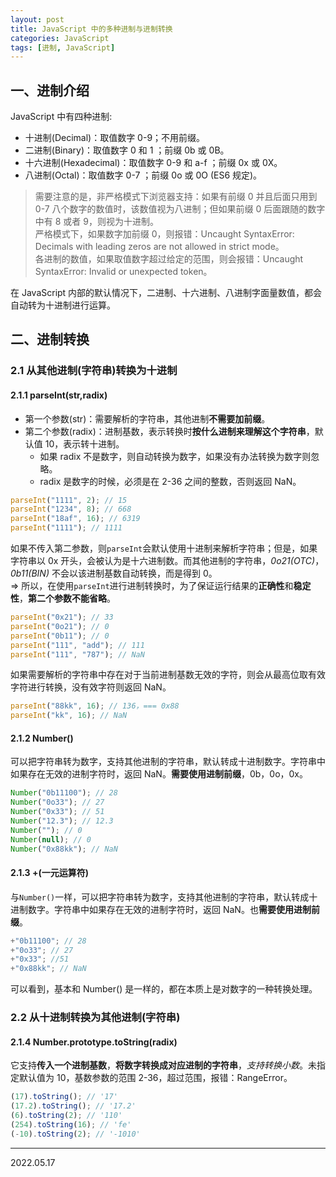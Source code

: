 ```yaml
---
layout: post
title: JavaScript 中的多种进制与进制转换
categories: JavaScript
tags: [进制, JavaScript]
---
```


## 一、进制介绍

JavaScript 中有四种进制:

- 十进制(Decimal)：取值数字 0-9；不用前缀。
- 二进制(Binary)：取值数字 0 和 1 ；前缀 0b 或 0B。
- 十六进制(Hexadecimal)：取值数字 0-9 和 a-f ；前缀 0x 或 0X。
- 八进制(Octal)：取值数字 0-7 ；前缀 0o 或 0O (ES6 规定)。

> 需要注意的是，非严格模式下浏览器支持：如果有前缀 0 并且后面只用到 0-7 八个数字的数值时，该数值视为八进制；但如果前缀 0 后面跟随的数字中有 8 或者 9，则视为十进制。  
> 严格模式下，如果数字加前缀 0，则报错：Uncaught SyntaxError: Decimals with leading zeros are not allowed in strict mode。  
> 各进制的数值，如果取值数字超过给定的范围，则会报错：Uncaught SyntaxError: Invalid or unexpected token。

在 JavaScript 内部的默认情况下，二进制、十六进制、八进制字面量数值，都会自动转为十进制进行运算。

## 二、进制转换

### 2.1 从其他进制(字符串)转换为十进制

#### 2.1.1 parseInt(str,radix)

- 第一个参数(str)：需要解析的字符串，其他进制**不需要加前缀**。
- 第二个参数(radix)：进制基数，表示转换时**按什么进制来理解这个字符串**，默认值 10，表示转十进制。
  - 如果 radix 不是数字，则自动转换为数字，如果没有办法转换为数字则忽略。
  - radix 是数字的时候，必须是在 2-36 之间的整数，否则返回 NaN。

```javascript
parseInt("1111", 2); // 15
parseInt("1234", 8); // 668
parseInt("18af", 16); // 6319
parseInt("1111"); // 1111
```

如果不传入第二参数，则`parseInt`会默认使用十进制来解析字符串；但是，如果字符串以 0x 开头，会被认为是十六进制数。而其他进制的字符串，_0o21(OTC)_，_0b11(BIN)_ 不会以该进制基数自动转换，而是得到 0。  
=> 所以，在使用`parseInt`进行进制转换时，为了保证运行结果的**正确性**和**稳定性**，**第二个参数不能省略**。

```javascript
parseInt("0x21"); // 33
parseInt("0o21"); // 0
parseInt("0b11"); // 0
parseInt("111", "add"); // 111
parseInt("111", "787"); // NaN
```

如果需要解析的字符串中存在对于当前进制基数无效的字符，则会从最高位取有效字符进行转换，没有效字符则返回 NaN。

```javascript
parseInt("88kk", 16); // 136，=== 0x88
parseInt("kk", 16); // NaN
```

#### 2.1.2 Number()

可以把字符串转为数字，支持其他进制的字符串，默认转成十进制数字。字符串中如果存在无效的进制字符时，返回 NaN。**需要使用进制前缀**，0b，0o，0x。

```javascript
Number("0b11100"); // 28
Number("0o33"); // 27
Number("0x33"); // 51
Number("12.3"); // 12.3
Number(""); // 0
Number(null); // 0
Number("0x88kk"); // NaN
```

#### 2.1.3 +(一元运算符)

与`Number()`一样，可以把字符串转为数字，支持其他进制的字符串，默认转成十进制数字。字符串中如果存在无效的进制字符时，返回 NaN。也**需要使用进制前缀**。

```javascript
+"0b11100"; // 28
+"0o33"; // 27
+"0x33"; //51
+"0x88kk"; // NaN
```

可以看到，基本和 Number() 是一样的，都在本质上是对数字的一种转换处理。

### 2.2 从十进制转换为其他进制(字符串)

#### 2.1.4 Number.prototype.toString(radix)

它支持**传入一个进制基数**，**将数字转换成对应进制的字符串**，_支持转换小数_。未指定默认值为 10，基数参数的范围 2-36，超过范围，报错：RangeError。

```javascript
(17).toString(); // '17'
(17.2).toString(); // '17.2'
(6).toString(2); // '110'
(254).toString(16); // 'fe'
(-10).toString(2); // '-1010'
```

---

2022.05.17
